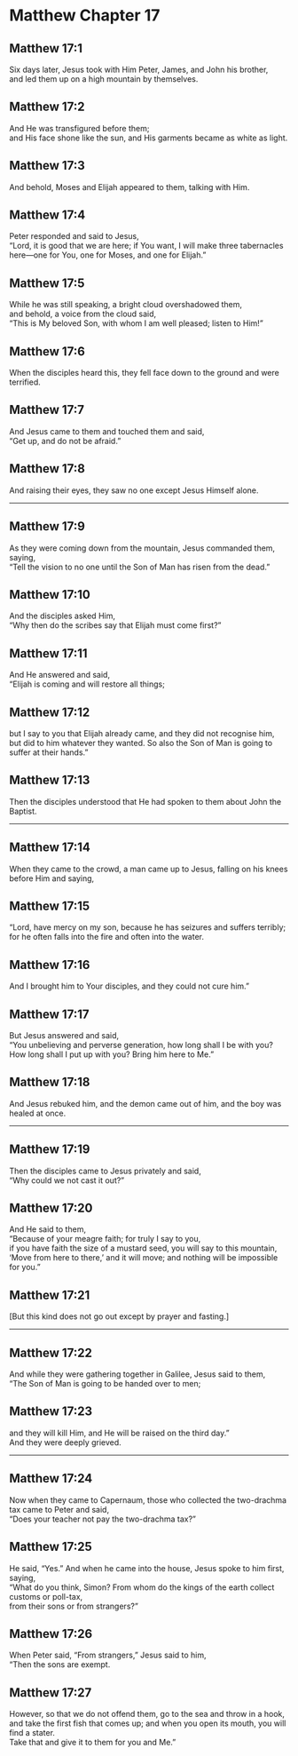 # Matthew Chapter 17

## Matthew 17:1

Six days later, Jesus took with Him Peter, James, and John his brother,  
and led them up on a high mountain by themselves.

## Matthew 17:2

And He was transfigured before them;  
and His face shone like the sun, and His garments became as white as light.

## Matthew 17:3

And behold, Moses and Elijah appeared to them, talking with Him.

## Matthew 17:4

Peter responded and said to Jesus,  
“Lord, it is good that we are here; if You want, I will make three tabernacles here—one for You, one for Moses, and one for Elijah.”

## Matthew 17:5

While he was still speaking, a bright cloud overshadowed them,  
and behold, a voice from the cloud said,  
“This is My beloved Son, with whom I am well pleased; listen to Him!”

## Matthew 17:6

When the disciples heard this, they fell face down to the ground and were terrified.

## Matthew 17:7

And Jesus came to them and touched them and said,  
“Get up, and do not be afraid.”

## Matthew 17:8

And raising their eyes, they saw no one except Jesus Himself alone.

---

## Matthew 17:9

As they were coming down from the mountain, Jesus commanded them, saying,  
“Tell the vision to no one until the Son of Man has risen from the dead.”

## Matthew 17:10

And the disciples asked Him,  
“Why then do the scribes say that Elijah must come first?”

## Matthew 17:11

And He answered and said,  
“Elijah is coming and will restore all things;

## Matthew 17:12

but I say to you that Elijah already came, and they did not recognise him,  
but did to him whatever they wanted. So also the Son of Man is going to suffer at their hands.”

## Matthew 17:13

Then the disciples understood that He had spoken to them about John the Baptist.

---

## Matthew 17:14

When they came to the crowd, a man came up to Jesus, falling on his knees before Him and saying,

## Matthew 17:15

“Lord, have mercy on my son, because he has seizures and suffers terribly;  
for he often falls into the fire and often into the water.

## Matthew 17:16

And I brought him to Your disciples, and they could not cure him.”

## Matthew 17:17

But Jesus answered and said,  
“You unbelieving and perverse generation, how long shall I be with you?  
How long shall I put up with you? Bring him here to Me.”

## Matthew 17:18

And Jesus rebuked him, and the demon came out of him, and the boy was healed at once.

---

## Matthew 17:19

Then the disciples came to Jesus privately and said,  
“Why could we not cast it out?”

## Matthew 17:20

And He said to them,  
“Because of your meagre faith; for truly I say to you,  
if you have faith the size of a mustard seed, you will say to this mountain,  
‘Move from here to there,’ and it will move; and nothing will be impossible for you.”

## Matthew 17:21

[But this kind does not go out except by prayer and fasting.]

---

## Matthew 17:22

And while they were gathering together in Galilee, Jesus said to them,  
“The Son of Man is going to be handed over to men;

## Matthew 17:23

and they will kill Him, and He will be raised on the third day.”  
And they were deeply grieved.

---

## Matthew 17:24

Now when they came to Capernaum, those who collected the two-drachma tax came to Peter and said,  
“Does your teacher not pay the two-drachma tax?”

## Matthew 17:25

He said, “Yes.” And when he came into the house, Jesus spoke to him first, saying,  
“What do you think, Simon? From whom do the kings of the earth collect customs or poll-tax,  
from their sons or from strangers?”

## Matthew 17:26

When Peter said, “From strangers,” Jesus said to him,  
“Then the sons are exempt.

## Matthew 17:27

However, so that we do not offend them, go to the sea and throw in a hook,  
and take the first fish that comes up; and when you open its mouth, you will find a stater.  
Take that and give it to them for you and Me.”

